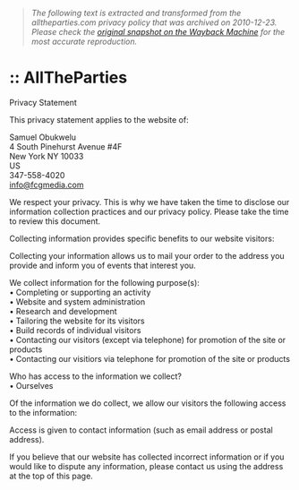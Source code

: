 > *The following text is extracted and transformed from the alltheparties.com privacy policy that was archived on 2010-12-23. Please check the [original snapshot on the Wayback Machine](https://web.archive.org/web/20101223044259id_/http%3A//www.alltheparties.com/privacy.php) for the most accurate reproduction.*

# :: AllTheParties

Privacy Statement

This privacy statement applies to the website of:

Samuel Obukwelu   
4 South Pinehurst Avenue #4F   
New York NY 10033   
US   
347-558-4020   
[info@fcgmedia.com](mailto:info@fcgmedia.com)

We respect your privacy. This is why we have taken the time to disclose our information collection practices and our privacy policy. Please take the time to review this document. 

Collecting information provides specific benefits to our website visitors:

Collecting your information allows us to mail your order to the address you provide and inform you of events that interest you. 

We collect information for the following purpose(s):   
• Completing or supporting an activity   
• Website and system administration   
• Research and development   
• Tailoring the website for its visitors   
• Build records of individual visitors   
• Contacting our visitors (except via telephone) for promotion of the site or products   
• Contacting our visitiors via telephone for promotion of the site or products

Who has access to the information we collect?  
• Ourselves 

Of the information we do collect, we allow our visitors the following access to the information:

Access is given to contact information (such as email address or postal address). 

If you believe that our website has collected incorrect information or if you would like to dispute any information, please contact us using the address at the top of this page. 
